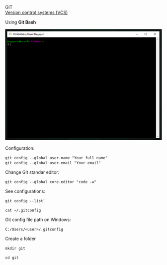 GIT  
[Version control systems (VCS)](https://git-scm.com/book/en/v2/Getting-Started-About-Version-Control)  

Using **Git Bash**  

![git bash](./screenshot_git_bash.png)

Configuration:  
```
git config --global user.name "Your full name"
git config --global user.email "Your email"
```

Change Git standar editor:  
```
git config --global core.editor "code -w"
```

See configurations:  
```
git config --list`
```
```
cat ~/.gitconfig
```

Git config file path on Windows:
```
C:/Users/<user>/.gitconfig
```

Create a folder
```
mkdir git
```
```
cd git
```
